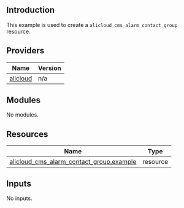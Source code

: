 <!-- BEGIN_TF_DOCS -->
## Introduction

This example is used to create a `alicloud_cms_alarm_contact_group` resource.

## Providers

| Name | Version |
|------|---------|
| <a name="provider_alicloud"></a> [alicloud](#provider\_alicloud) | n/a |

## Modules

No modules.

## Resources

| Name | Type |
|------|------|
| [alicloud_cms_alarm_contact_group.example](https://registry.terraform.io/providers/aliyun/alicloud/latest/docs/resources/cms_alarm_contact_group) | resource |

## Inputs

No inputs.
<!-- END_TF_DOCS -->    